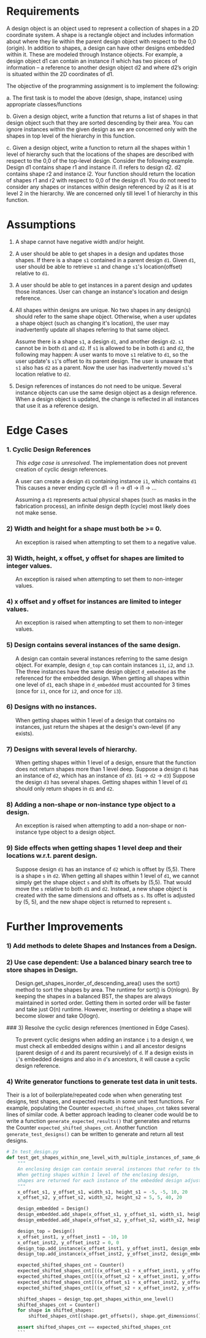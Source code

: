 # Requirements

A design object is an object used to represent a collection of shapes in a 2D coordinate system. A shape is a rectangle object and includes information about where they lie within the parent design object with respect to the 0,0 (origin). In addition to shapes, a design can have other designs embedded within it. These are modeled through Instance objects. For example, a design object d1 can contain an instance i1 which has two pieces of information – a reference to another design object d2 and where d2’s origin is situated within the 2D coordinates of d1.

The objective of the programming assignment is to implement the following:

a. The first task is to model the above (design, shape, instance) using appropriate classes/functions

b. Given a design object, write a function that returns a list of shapes in that design object such that they are sorted descending by their area. You can ignore instances within the given design as we are concerned only with the shapes in top level of the hierarchy in this function.

c. Given a design object, write a function to return all the shapes within 1 level of hierarchy such that the locations of the shapes are described with respect to the 0,0 of the top-level design. Consider the following example. Design d1 contains shape r1 and instance i1. i1 refers to design d2. d2 contains shape r2 and instance i2. Your function should return the location of shapes r1 and r2 with respect to 0,0 of the design d1. You do not need to consider any shapes or instances within design referenced by i2 as it is at level 2 in the hierarchy. We are concerned only till level 1 of hierarchy in this function.

# Assumptions

1. A shape cannot have negative width and/or height.

2. A user should be able to get shapes in a design and updates those shapes. If there is a shape `s1` contained in a parent design `d1`. Given `d1`, user should be able to retrieve `s1` and change `s1`'s location(offset) relative to `d1`.

3. A user should be able to get instances in a parent design and updates those instances. User can change an instance's location and design reference.

4. All shapes within designs are unique. No two shapes in any design(s) should refer to the same shape object. Otherwise, when a user updates a shape object (such as changing it's location), the user may inadvertently update all shapes referring to that same object.

   Assume there is a shape `s1`, a design `d1`, and another design `d2`. `s1` cannot be in both `d1` and `d2`. If `s1` is allowed to be in both `d1` and `d2`, the following may happen: A user wants to move `s1` relative to `d1`, so the user update's `s1`'s offset to its parent design. The user is unaware that `s1` also has `d2` as a parent. Now the user has inadvertently moved `s1`'s location relative to `d2`.

5. Design references of instances do not need to be unique. Several instance objects can use the same design object as a design reference. When a design object is updated, the change is reflected in all instances that use it as a reference design.

# Edge Cases

### 1. Cyclic Design References

<ul>

_This edge case is unresolved_. The implementation does not prevent creation of cyclic design references.

A user can create a design `d1` containing instance `i1`, which contains `d1`  
This causes a never ending cycle d1 -> i1 -> d1 -> i1 -> ...

Assuming a `d1` represents actual physical shapes (such as masks in the fabrication process), an infinite design depth (cycle) most likely does not make sense.

</ul>

### 2) Width and height for a shape must both be >= 0.

<ul>

An exception is raised when attempting to set them to a negative value.

</ul>

### 3) Width, height, x offset, y offset for shapes are limited to integer values.

<ul>

An exception is raised when attempting to set them to non-integer values.

</ul>

### 4) x offset and y offset for instances are limited to integer values.

<ul>

An exception is raised when attempting to set them to non-integer values.

</ul>

### 5) Design contains several instances of the same design.

<ul>

A design can contain several instances referring to the same design object. For example, design `d_top` can contain instances `i1`, `i2`, and `i3`. The three instances have the same design object `d_embedded` as the referenced for the embedded design. When getting all shapes within one level of `d1`, each shape in `d_embedded` must accounted for 3 times (once for `i1`, once for `i2`, and once for `i3`).

</ul>

### 6) Designs with no instances.

<ul>

When getting shapes within 1 level of a design that contains no instances, just return the shapes at the design's own-level (if any exists).

</ul>

### 7) Designs with several levels of hierarchy.

<ul>

When getting shapes within 1 level of a design, ensure that the function does not return shapes more than 1 level deep.
Suppose a design `d1` has an instance of `d2`, which has an instance of `d3`. (`d1` -> `d2` -> `d3`)
Suppose the design `d3` has several shapes. Getting shapes within 1 level of `d1` should only return shapes in `d1` and `d2`.

</ul>

### 8) Adding a non-shape or non-instance type object to a design.

<ul>

An exception is raised when attempting to add a non-shape or non-instance type object to a design object.

</ul>

### 9) Side effects when getting shapes 1 level deep and their locations w.r.t. parent design.

<ul>

Suppose design `d1` has an instance of `d2` which is offset by (5,5). There is a shape `s` in `d2`. When getting all shapes within 1 level of `d1`, we cannot simply get the shape object `s` and shift its offsets by (5,5). That would move the `s` relative to both `d1` and `d2`. Instead, a new shape object is created with the same dimensions and offsets as `s`. Its offet is adjusted by (5, 5), and the new shape object is returned to represent `s`.

</ul>

# Further Improvements

### 1) Add methods to delete Shapes and Instances from a Design.

### 2) Use case dependent: Use a balanced binary search tree to store shapes in Design.

<ul>

Design.get_shapes_inorder_of_descending_area() uses the sort() method to sort the shapes by area.
The runtime for sort() is O(nlogn). By keeping the shapes in a balanced BST, the shapes are always maintained in sorted order.
Getting them in sorted order will be faster and take just O(n) runtime.
However, inserting or deleting a shape will become slower and take O(logn).

</ul>
### 3) Resolve the cyclic design references (mentioned in Edge Cases).

<ul>

To prevent cyclic designs when adding an instance `i` to a design `d`, we must check all embedded designs within `i` and all ancestor designs (parent design of `d` and its parent recursively) of `d`. If a design exists in `i`'s embedded designs and also in `d`'s ancestors, it will cause a cyclic design reference.

</ul>

### 4) Write generator functions to generate test data in unit tests.

Their is a lot of boilerplate/repeated code when when generating test designs, test shapes, and expected results in some unit test functions.
For example, populating the Counter `expected_shifted_shapes_cnt` takes several lines of similar code.
A better approach leading to cleaner code would be to write a function `generate_expected_results()` that generates and returns the Counter `expected_shifted_shapes_cnt`.
Another function `generate_test_designs()` can be written to generate and return all test designs.

````python
# In test_design.py
def test_get_shapes_within_one_level_with_multiple_instances_of_same_design():
    """
    An enclosing design can contain several instances that refer to the same embedded design.
    When getting shapes within 1 level of the enclosing design,
    shapes are returned for each instance of the embedded design adjusted by the offset of each individual instance.
    """
    x_offset_s1, y_offset_s1, width_s1, height_s1 = -5, -5, 10, 20
    x_offset_s2, y_offset_s2, width_s2, height_s2 = 5, 5, 40, 20

    design_embedded = Design()
    design_embedded.add_shape(x_offset_s1, y_offset_s1, width_s1, height_s1)
    design_embedded.add_shape(x_offset_s2, y_offset_s2, width_s2, height_s2)

    design_top = Design()
    x_offset_inst1, y_offset_inst1 = -10, 10
    x_offset_inst2, y_offset_inst2 = 0, 0
    design_top.add_instance(x_offset_inst1, y_offset_inst1, design_embedded)
    design_top.add_instance(x_offset_inst2, y_offset_inst2, design_embedded)  # embedded design is instantiated twice

    expected_shifted_shapes_cnt = Counter()
    expected_shifted_shapes_cnt[((x_offset_s1 + x_offset_inst1, y_offset_s1 + y_offset_inst1), (width_s1, height_s1))] += 1
    expected_shifted_shapes_cnt[((x_offset_s2 + x_offset_inst1, y_offset_s2 + y_offset_inst1), (width_s2, height_s2))] += 1
    expected_shifted_shapes_cnt[((x_offset_s1 + x_offset_inst2, y_offset_s1 + y_offset_inst2), (width_s1, height_s1))] += 1
    expected_shifted_shapes_cnt[((x_offset_s2 + x_offset_inst2, y_offset_s2 + y_offset_inst2), (width_s2, height_s2))] += 1

    shifted_shapes = design_top.get_shapes_within_one_level()
    shifted_shapes_cnt = Counter()
    for shape in shifted_shapes:
        shifted_shapes_cnt[(shape.get_offsets(), shape.get_dimensions())] += 1

    assert shifted_shapes_cnt == expected_shifted_shapes_cnt
    ```
````

